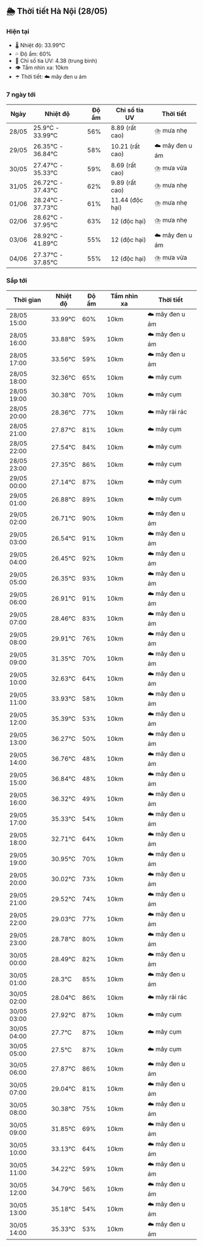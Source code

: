 ## 🌦️ Thời tiết Hà Nội (28/05)

### Hiện tại

- 🌡️ Nhiệt độ: 33.99℃
- 💦 Độ ẩm: 60%
- 🌟 Chỉ số tia UV: 4.38 (trung bình)
- 👁️ Tầm nhìn xa: 10km
- ☂️ Thời tiết: ☁️ mây đen u ám

### 7 ngày tới

| Ngày | Nhiệt độ | Độ ẩm | Chỉ số tia UV | Thời tiết |
| --- | --- | --- | --- | --- |
| 28/05 | 25.9℃ - 33.99℃ | 56% | 8.89 (rất cao) | ⛈️ mưa nhẹ |
| 29/05 | 26.35℃ - 36.84℃ | 58% | 10.21 (rất cao) | ☁️ mây đen u ám |
| 30/05 | 27.47℃ - 35.33℃ | 59% | 8.69 (rất cao) | ⛈️ mưa vừa |
| 31/05 | 26.72℃ - 37.43℃ | 62% | 9.89 (rất cao) | ⛈️ mưa nhẹ |
| 01/06 | 28.24℃ - 37.73℃ | 61% | 11.44 (độc hại) | ⛈️ mưa nhẹ |
| 02/06 | 28.62℃ - 37.95℃ | 63% | 12 (độc hại) | ⛈️ mưa nhẹ |
| 03/06 | 28.92℃ - 41.89℃ | 55% | 12 (độc hại) | ☁️ mây đen u ám |
| 04/06 | 27.37℃ - 37.85℃ | 55% | 12 (độc hại) | ⛈️ mưa vừa |

### Sắp tới

| Thời gian | Nhiệt độ | Độ ẩm | Tầm nhìn xa | Thời tiết |
| --- | --- | --- | --- | --- |
| 28/05 15:00 | 33.99℃ | 60% | 10km | ☁️ mây đen u ám |
| 28/05 16:00 | 33.88℃ | 59% | 10km | ☁️ mây đen u ám |
| 28/05 17:00 | 33.56℃ | 59% | 10km | ☁️ mây đen u ám |
| 28/05 18:00 | 32.36℃ | 65% | 10km | ☁️ mây cụm |
| 28/05 19:00 | 30.38℃ | 70% | 10km | ☁️ mây cụm |
| 28/05 20:00 | 28.36℃ | 77% | 10km | ☁️ mây rải rác |
| 28/05 21:00 | 27.87℃ | 81% | 10km | ☁️ mây cụm |
| 28/05 22:00 | 27.54℃ | 84% | 10km | ☁️ mây cụm |
| 28/05 23:00 | 27.35℃ | 86% | 10km | ☁️ mây cụm |
| 29/05 00:00 | 27.14℃ | 87% | 10km | ☁️ mây cụm |
| 29/05 01:00 | 26.88℃ | 89% | 10km | ☁️ mây cụm |
| 29/05 02:00 | 26.71℃ | 90% | 10km | ☁️ mây đen u ám |
| 29/05 03:00 | 26.54℃ | 91% | 10km | ☁️ mây đen u ám |
| 29/05 04:00 | 26.45℃ | 92% | 10km | ☁️ mây đen u ám |
| 29/05 05:00 | 26.35℃ | 93% | 10km | ☁️ mây đen u ám |
| 29/05 06:00 | 26.91℃ | 91% | 10km | ☁️ mây đen u ám |
| 29/05 07:00 | 28.46℃ | 83% | 10km | ☁️ mây đen u ám |
| 29/05 08:00 | 29.91℃ | 76% | 10km | ☁️ mây đen u ám |
| 29/05 09:00 | 31.35℃ | 70% | 10km | ☁️ mây đen u ám |
| 29/05 10:00 | 32.63℃ | 64% | 10km | ☁️ mây đen u ám |
| 29/05 11:00 | 33.93℃ | 58% | 10km | ☁️ mây đen u ám |
| 29/05 12:00 | 35.39℃ | 53% | 10km | ☁️ mây đen u ám |
| 29/05 13:00 | 36.27℃ | 50% | 10km | ☁️ mây đen u ám |
| 29/05 14:00 | 36.76℃ | 48% | 10km | ☁️ mây đen u ám |
| 29/05 15:00 | 36.84℃ | 48% | 10km | ☁️ mây đen u ám |
| 29/05 16:00 | 36.32℃ | 49% | 10km | ☁️ mây đen u ám |
| 29/05 17:00 | 35.33℃ | 54% | 10km | ☁️ mây đen u ám |
| 29/05 18:00 | 32.71℃ | 64% | 10km | ☁️ mây đen u ám |
| 29/05 19:00 | 30.95℃ | 70% | 10km | ☁️ mây đen u ám |
| 29/05 20:00 | 30.02℃ | 73% | 10km | ☁️ mây đen u ám |
| 29/05 21:00 | 29.52℃ | 74% | 10km | ☁️ mây đen u ám |
| 29/05 22:00 | 29.03℃ | 77% | 10km | ☁️ mây đen u ám |
| 29/05 23:00 | 28.78℃ | 80% | 10km | ☁️ mây đen u ám |
| 30/05 00:00 | 28.49℃ | 82% | 10km | ☁️ mây đen u ám |
| 30/05 01:00 | 28.3℃ | 85% | 10km | ☁️ mây đen u ám |
| 30/05 02:00 | 28.04℃ | 86% | 10km | ☁️ mây rải rác |
| 30/05 03:00 | 27.92℃ | 87% | 10km | ☁️ mây cụm |
| 30/05 04:00 | 27.7℃ | 87% | 10km | ☁️ mây cụm |
| 30/05 05:00 | 27.5℃ | 87% | 10km | ☁️ mây cụm |
| 30/05 06:00 | 27.87℃ | 86% | 10km | ☁️ mây đen u ám |
| 30/05 07:00 | 29.04℃ | 81% | 10km | ☁️ mây đen u ám |
| 30/05 08:00 | 30.38℃ | 75% | 10km | ☁️ mây đen u ám |
| 30/05 09:00 | 31.85℃ | 69% | 10km | ☁️ mây đen u ám |
| 30/05 10:00 | 33.13℃ | 64% | 10km | ☁️ mây đen u ám |
| 30/05 11:00 | 34.22℃ | 59% | 10km | ☁️ mây đen u ám |
| 30/05 12:00 | 34.79℃ | 56% | 10km | ☁️ mây đen u ám |
| 30/05 13:00 | 35.18℃ | 54% | 10km | ☁️ mây đen u ám |
| 30/05 14:00 | 35.33℃ | 53% | 10km | ☁️ mây đen u ám |
